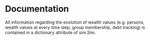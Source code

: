 # Documentation

All information regarding the evolution of wealth values (e.g. persons, wealth values at every time step, group membership, debt tracking) is contained in a dictionary attribute of sim.Sim.